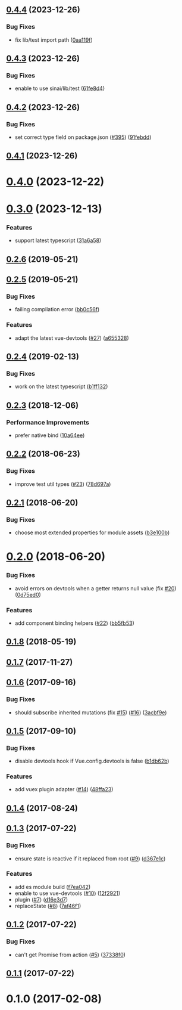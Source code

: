 ## [0.4.4](https://github.com/ktsn/sinai/compare/v0.4.3...v0.4.4) (2023-12-26)


### Bug Fixes

* fix lib/test import path ([0aa119f](https://github.com/ktsn/sinai/commit/0aa119fd44540a875cd2614db049ffdbea74e4ea))



## [0.4.3](https://github.com/ktsn/sinai/compare/v0.4.2...v0.4.3) (2023-12-26)


### Bug Fixes

* enable to use sinai/lib/test ([61fe8d4](https://github.com/ktsn/sinai/commit/61fe8d43fb6ca5d0a8a60ce07965b172b8d5a16e))



## [0.4.2](https://github.com/ktsn/sinai/compare/v0.4.0...v0.4.2) (2023-12-26)


### Bug Fixes

* set correct type field on package.json ([#395](https://github.com/ktsn/sinai/issues/395)) ([91febdd](https://github.com/ktsn/sinai/commit/91febdd3988bdf9f168fe9ab0f983fdde63d8fb8))



## [0.4.1](https://github.com/ktsn/sinai/compare/v0.4.0...v0.4.1) (2023-12-26)



# [0.4.0](https://github.com/ktsn/sinai/compare/v0.3.0...v0.4.0) (2023-12-22)



# [0.3.0](https://github.com/ktsn/sinai/compare/v0.2.6...v0.3.0) (2023-12-13)


### Features

* support latest typescript ([31a6a58](https://github.com/ktsn/sinai/commit/31a6a58d98d0fdea43b7f501f7ec91bf08b33a7d))



## [0.2.6](https://github.com/ktsn/sinai/compare/v0.2.5...v0.2.6) (2019-05-21)



## [0.2.5](https://github.com/ktsn/sinai/compare/v0.2.4...v0.2.5) (2019-05-21)


### Bug Fixes

* failing compilation error ([bb0c56f](https://github.com/ktsn/sinai/commit/bb0c56f05deeeb5b140f3dadfb9921805f69a159))


### Features

* adapt the latest vue-devtools ([#27](https://github.com/ktsn/sinai/issues/27)) ([a655328](https://github.com/ktsn/sinai/commit/a655328d5c86bb0056dc508f7fe62ea8e4037847))



## [0.2.4](https://github.com/ktsn/sinai/compare/v0.2.3...v0.2.4) (2019-02-13)


### Bug Fixes

* work on the latest typescript ([b1ff132](https://github.com/ktsn/sinai/commit/b1ff132f6c03ddcf630debee93ce597b2c8e8ead))



## [0.2.3](https://github.com/ktsn/sinai/compare/v0.2.2...v0.2.3) (2018-12-06)


### Performance Improvements

* prefer native bind ([10a64ee](https://github.com/ktsn/sinai/commit/10a64ee268348ed612c335f848aba28936f7cee5))



## [0.2.2](https://github.com/ktsn/sinai/compare/v0.2.1...v0.2.2) (2018-06-23)


### Bug Fixes

* improve test util types ([#23](https://github.com/ktsn/sinai/issues/23)) ([78d697a](https://github.com/ktsn/sinai/commit/78d697acf52b4b0e7dfdef5dfd45cefe9bc2f4df))



## [0.2.1](https://github.com/ktsn/sinai/compare/v0.2.0...v0.2.1) (2018-06-20)


### Bug Fixes

* choose most extended properties for module assets ([b3e100b](https://github.com/ktsn/sinai/commit/b3e100b69e42b6c44cb837d3db900c4473e4da6b))



# [0.2.0](https://github.com/ktsn/sinai/compare/v0.1.8...v0.2.0) (2018-06-20)


### Bug Fixes

* avoid errors on devtools when a getter returns null value (fix [#20](https://github.com/ktsn/sinai/issues/20)) ([0d75ed0](https://github.com/ktsn/sinai/commit/0d75ed06a8b2cbd402e70326b91b4a3ab46cef9e))


### Features

* add component binding helpers ([#22](https://github.com/ktsn/sinai/issues/22)) ([bb5fb53](https://github.com/ktsn/sinai/commit/bb5fb531c9ed906072beb6d89e06b1ffda47ee6a))



## [0.1.8](https://github.com/ktsn/sinai/compare/v0.1.7...v0.1.8) (2018-05-19)



## [0.1.7](https://github.com/ktsn/sinai/compare/v0.1.6...v0.1.7) (2017-11-27)



## [0.1.6](https://github.com/ktsn/sinai/compare/v0.1.5...v0.1.6) (2017-09-16)


### Bug Fixes

* should subscribe inherited mutations (fix [#15](https://github.com/ktsn/sinai/issues/15)) ([#16](https://github.com/ktsn/sinai/issues/16)) ([3acbf9e](https://github.com/ktsn/sinai/commit/3acbf9e8dee3e478896c1198956479a2626ac20a))



## [0.1.5](https://github.com/ktsn/sinai/compare/v0.1.4...v0.1.5) (2017-09-10)


### Bug Fixes

* disable devtools hook if Vue.config.devtools is false ([b1db62b](https://github.com/ktsn/sinai/commit/b1db62b7a0705c7cd175b41b33c26ac26f481c73))


### Features

* add vuex plugin adapter ([#14](https://github.com/ktsn/sinai/issues/14)) ([48ffa23](https://github.com/ktsn/sinai/commit/48ffa236b29b079b63b80cca14c71c8fbcaabcf9))



## [0.1.4](https://github.com/ktsn/sinai/compare/v0.1.3...v0.1.4) (2017-08-24)



## [0.1.3](https://github.com/ktsn/sinai/compare/v0.1.2...v0.1.3) (2017-07-22)


### Bug Fixes

* ensure state is reactive if it replaced from root ([#9](https://github.com/ktsn/sinai/issues/9)) ([d367e1c](https://github.com/ktsn/sinai/commit/d367e1c39a69146c9255c00c0c054961ae0e4a0a))


### Features

* add es module build ([f7ea042](https://github.com/ktsn/sinai/commit/f7ea042a6dd11c67ac61952ee3a0261e0cf0b1f2))
* enable to use vue-devtools ([#10](https://github.com/ktsn/sinai/issues/10)) ([12f2921](https://github.com/ktsn/sinai/commit/12f2921cb2b0e9aa3789943b2bfa177985768afe))
* plugin ([#7](https://github.com/ktsn/sinai/issues/7)) ([d16e3d7](https://github.com/ktsn/sinai/commit/d16e3d7f954358e3bdb5a46b9ee0f3f1de44bf69))
* replaceState ([#8](https://github.com/ktsn/sinai/issues/8)) ([7af46f1](https://github.com/ktsn/sinai/commit/7af46f18e054d7e0ee533b7126fcfd3fec1c161a))



## [0.1.2](https://github.com/ktsn/sinai/compare/v0.1.1...v0.1.2) (2017-07-22)


### Bug Fixes

* can't get Promise from action ([#5](https://github.com/ktsn/sinai/issues/5)) ([37338f0](https://github.com/ktsn/sinai/commit/37338f0e500de7414122b17dac20c46bce7943aa))



## [0.1.1](https://github.com/ktsn/sinai/compare/v0.1.0...v0.1.1) (2017-07-22)



# 0.1.0 (2017-02-08)



